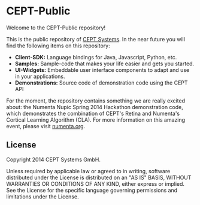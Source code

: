 CEPT-Public
===========
Welcome to the CEPT-Public repository!

This is the public repository of [CEPT Systems](http://www.cept.at/).
In the near future you will find the following items on this repository:

<UL>
<LI><B>Client-SDK:</B> Language bindings for Java, Javascript, Python, etc.</LI>
<LI><B>Samples:</B> Sample-code that makes your life easier and gets you started.</LI>
<LI><B>UI-Widgets:</B> Embeddable user interface components to adapt and use in your applications.</LI>
<LI><B>Demonstrations:</B> Source code of demonstration code using the CEPT API</LI>
</UL>

For the moment, the repository contains something we are really excited about: the Numenta Nupic Spring 2014 Hackathon demonstration code, which demonstrates the combination of CEPT's Retina and Numenta's Cortical Learning Algorithm (CLA).
For more information on this amazing event, please visit [numenta.org](http://numenta.org). 


License
-------

Copyright 2014 CEPT Systems GmbH.

Unless required by applicable law or agreed to in writing, software
distributed under the License is distributed on an "AS IS" BASIS,
WITHOUT WARRANTIES OR CONDITIONS OF ANY KIND, either express or implied.
See the License for the specific language governing permissions and
limitations under the License.
